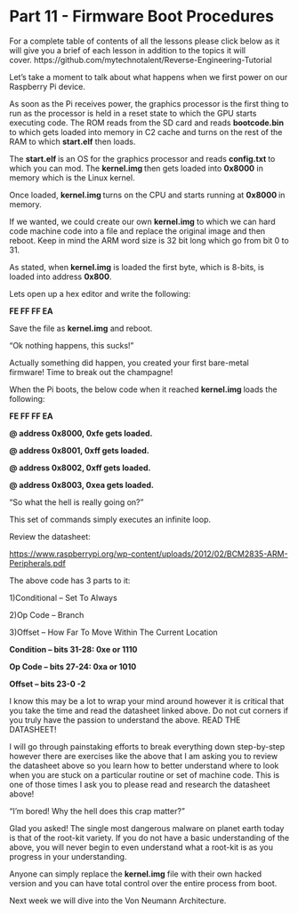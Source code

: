 <h1>Part 11 - Firmware Boot Procedures</h1><p>For a complete table of contents of all the lessons please click below as it will give you a brief of each lesson in addition to the topics it will cover. https://github.com/mytechnotalent/Reverse-Engineering-Tutorial</p><p>Let’s take a moment to talk about what happens when we first power on our Raspberry Pi device.</p><p>As soon as the Pi receives power, the graphics processor is the first thing to run as the processor is held in a reset state to which the GPU starts executing code. The ROM reads from the SD card and reads <strong>bootcode.bin </strong>to which gets loaded into memory in C2 cache and turns on the rest of the RAM to which <strong>start.elf</strong> then loads.</p><p>The <strong>start.elf </strong>is an OS for the graphics processor and reads <strong>config.txt </strong>to which you can mod. The <strong>kernel.img </strong>then gets loaded into <strong>0x8000</strong> in memory which is the Linux kernel.</p><p>Once loaded, <strong>kernel.img </strong>turns on the CPU and starts running at <strong>0x8000 </strong>in memory. </p><p>If we wanted, we could create our own <strong>kernel.img</strong> to which we can hard code machine code into a file and replace the original image and then reboot. Keep in mind the ARM word size is 32 bit long which go from bit 0 to 31. </p><p>As stated, when <strong>kernel.img</strong> is loaded the first byte, which is 8-bits, is loaded into address <strong>0x800</strong>.</p><p>Lets open up a hex editor and write the following:</p><p><strong>FE FF FF EA</strong></p><p>Save the file as <strong>kernel.img</strong> and reboot.</p><p>“Ok nothing happens, this sucks!”</p><p>Actually something did happen, you created your first bare-metal firmware! Time to break out the champagne! </p><p>When the Pi boots, the below code when it reached <strong>kernel.img </strong>loads the following:</p><p><strong>FE FF FF EA</strong></p><p><strong>@ address 0x8000, 0xfe gets loaded.</strong></p><p><strong>@ address 0x8001, 0xff gets loaded.</strong></p><p><strong>@ address 0x8002, 0xff gets loaded.</strong></p><p><strong>@ address 0x8003, 0xea gets loaded.</strong></p><p>“So what the hell is really going on?”</p><p>This set of commands simply executes an infinite loop. </p><p>Review the datasheet:</p><p><a href="https://www.raspberrypi.org/wp-content/uploads/2012/02/BCM2835-ARM-Peripherals.pdf" rel="nofollow noopener" target="_blank">https://www.raspberrypi.org/wp-content/uploads/2012/02/BCM2835-ARM-Peripherals.pdf</a></p><p>The above code has 3 parts to it:</p><p>1)Conditional – Set To Always</p><p>2)Op Code – Branch</p><p>3)Offset – How Far To Move Within The Current Location</p><p><strong>Condition – bits 31-28: 0xe or 1110</strong></p><p><strong>Op Code – bits 27-24: 0xa or 1010</strong></p><p><strong>Offset – bits 23-0 -2</strong></p><p>I know this may be a lot to wrap your mind around however it is critical that you take the time and read the datasheet linked above. Do not cut corners if you truly have the passion to understand the above. READ THE DATASHEET!</p><p>I will go through painstaking efforts to break everything down step-by-step however there are exercises like the above that I am asking you to review the datasheet above so you learn how to better understand where to look when you are stuck on a particular routine or set of machine code. This is one of those times I ask you to please read and research the datasheet above!</p><p>“I’m bored! Why the hell does this crap matter?”</p><p>Glad you asked! The single most dangerous malware on planet earth today is that of the root-kit variety. If you do not have a basic understanding of the above, you will never begin to even understand what a root-kit is as you progress in your understanding.</p><p>Anyone can simply replace the <strong>kernel.img</strong> file with their own hacked version and you can have total control over the entire process from boot.</p><p>Next week we will dive into the Von Neumann Architecture.</p>